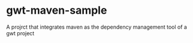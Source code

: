 # gwt-maven-sample
A projrct that integrates maven as the dependency management tool of a gwt project
